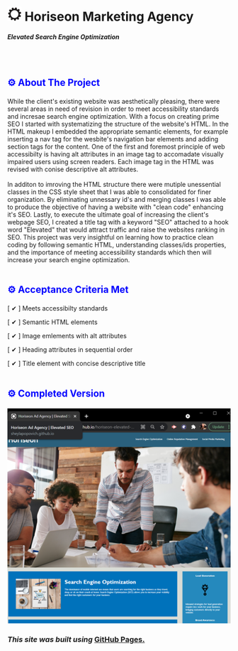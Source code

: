 # <img src="assets/images/favicon-32x32.png">  Horiseon Marketing Agency
#### _Elevated Search Engine Optimization_
<br>
</br>

## <p style="color:blue">⚙ About The Project</p> 
While the client's existing website was aesthetically pleasing, there were several areas in need of revision in order to meet accessibility standards and incresae search engine optimization. With a focus on creating prime SEO I started with systematizing the structure of the website's HTML. In the HTML makeup I embedded the appropriate semantic elements, for example inserting a nav tag for the wesbite's navigation bar elements and adding section tags for the content. One of the first and foremost principle of web accessibilty is having alt attributes in an image tag to accomadate visually impaired users using screen readers. Each image tag in the HTML was revised with conise descriptive alt attributes. 
<br>
</br>
 In additon to imroving the HTML structure there were mutiple unessential classes in the CSS style sheet that I was able to consolidated for finer organization. By eliminating unnessary id's and merging classes I was able to produce the objective of having a website with "clean code" enhancing it's SEO. Lastly, to execute the ultimate goal of increasing the client's webpage SEO, I created a title tag with a keyword "SEO" attached to a hook word "Elevated" that would attract traffic and raise the websites ranking in SEO. This project was very insightful on learning how to practice clean coding by following semantic HTML, understanding classes/ids properties, and the importance of meeting accessibility standards which then will increase your search engine optimization. 
<br>
</br>

## <p style="color:blue">⚙ Acceptance Criteria Met</p>
 [ ✔ ] Meets accessibilty standards
 
 [ ✔ ] Semantic HTML elements
 
 [ ✔ ] Image emlements with alt attributes

 [ ✔ ] Heading attributes in sequential order

 [ ✔ ] Title element with concise descriptive title
<br>
</br>

 ## <p style="color:blue">⚙ Completed Version</p>
<img src="assets/images/horiseon-screenshot.png">

### _This site was built using_ [GitHub Pages.](https://sheylapopovich.github.io/horiseon-elevated-marketing/)

